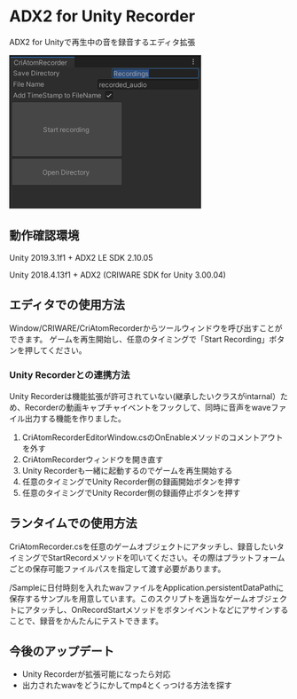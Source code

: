 # ADX2 for Unity Recorder
ADX2 for Unityで再生中の音を録音するエディタ拡張

![ADX2UnityRecoder](ADX2UnityRecoder.png)

## 動作確認環境
Unity 2019.3.1f1 + ADX2 LE SDK 2.10.05

Unity 2018.4.13f1 + ADX2 (CRIWARE SDK for Unity 3.00.04)

## エディタでの使用方法
Window/CRIWARE/CriAtomRecorderからツールウィンドウを呼び出すことができます。
ゲームを再生開始し、任意のタイミングで「Start Recording」ボタンを押してください。

### Unity Recorderとの連携方法
Unity Recorderは機能拡張が許可されていない(継承したいクラスがintarnal）ため、Recorderの動画キャプチャイベントをフックして、同時に音声をwaveファイル出力する機能を作りました。

1. CriAtomRecorderEditorWindow.csのOnEnableメソッドのコメントアウトを外す
2. CriAtomRecorderウィンドウを開き直す
3. Unity Recorderも一緒に起動するのでゲームを再生開始する
4. 任意のタイミングでUnity Recorder側の録画開始ボタンを押す
5. 任意のタイミングでUnity Recorder側の録画停止ボタンを押す

## ランタイムでの使用方法
CriAtomRecorder.csを任意のゲームオブジェクトにアタッチし、録音したいタイミングでStartRecordメソッドを叩いてください。その際はプラットフォームごとの保存可能ファイルパスを指定して渡す必要があります。

/Sampleに日付時刻を入れたwavファイルをApplication.persistentDataPathに保存するサンプルを用意しています。このスクリプトを適当なゲームオブジェクトにアタッチし、OnRecordStartメソッドをボタンイベントなどにアサインすることで、録音をかんたんにテストできます。

## 今後のアップデート
- Unity Recorderが拡張可能になったら対応
- 出力されたwavをどうにかしてmp4とくっつける方法を探す
